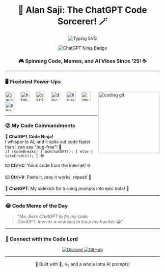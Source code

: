 <h1 align="center">👾 Alan Saji: The ChatGPT Code Sorcerer! 🪄</h1>

<p align="center">
  <img src="https://readme-typing-svg.herokuapp.com?font=Press+Start+2P&color=FF00FF&size=20¢er=true&vCenter=true&width=700&lines=Prompting+AI+to+Code+Like+a+Pro!;Ctrl+C,+Ctrl+V,+ChatGPT+FTW!" alt="Typing SVG" />
</p>

<p align="center">
  <img src="https://img.shields.io/badge/ChatGPT%20Ninja-%E2%9A%A1%20Prompts%20to%20Pixels!-ff69b4?style=plastic&logo=openai" alt="ChatGPT Ninja Badge" />
</p>

<h3 align="center">🎮 Spinning Code, Memes, and AI Vibes Since '25! ☕</h3>

---

### 🖥️ Pixelated Power-Ups
<img align="right" height="200" style="object-fit: contain;" src="https://media2.giphy.com/media/v1.Y2lkPTc5MGI3NjExeXl2ODJjYWg5NnF0Mmk5Y2R0c3E3MTFnaWlsZzV4dmc4YjR1a252MCZlcD12MV9pbnRlcm5hbF9naWZfYnlfaWQmY3Q9Zw/0lGd2OXXHe4tFhb7Wh/giphy.gif" alt="coding gif" />

<div align="left">
  <img src="https://cdn.jsdelivr.net/gh/devicons/devicon/icons/javascript/javascript-original.svg" height="30" alt="javascript logo" />
  <img width="12" />
  <img src="https://cdn.jsdelivr.net/gh/devicons/devicon/icons/html5/html5-original.svg" height="30" alt="html5 logo" />
  <img width="12" />
  <img src="https://cdn.jsdelivr.net/gh/devicons/devicon/icons/css3/css3-original.svg" height="30" alt="css3 logo" />
  <img width="12" />
  <img src="https://cdn.jsdelivr.net/gh/devicons/devicon/icons/discordjs/discordjs-original.svg" height="30" alt="discordjs logo" />
  <img width="12" />
  <img src="https://cdn.jsdelivr.net/gh/devicons/devicon/icons/linux/linux-original.svg" height="30" alt="linux logo" />
  <img width="12" />
  <img src="https://cdn.jsdelivr.net/gh/devicons/devicon/icons/mysql/mysql-original.svg" height="30" alt="mysql logo" />
  <img width="12" />
  <img src="https://cdn.jsdelivr.net/gh/devicons/devicon/icons/php/php-original.svg" height="30" alt="php logo" />
</div>

---

### 😜 My Code Commandments
<p align="left">
  <b>🤖 ChatGPT Code Ninja!</b><br>
  I whisper to AI, and it spits out code faster than I can say "bug-free"! 🐛<br>
  <code>if (codeBreaks) { askChatGPT(); } else { takeCredit(); } 😎</code>
</p>
<p align="left">⌨️ <b>Ctrl+C</b>: Yoink code from the internet! 🌐</p>
<p align="left">⌨️ <b>Ctrl+V</b>: Paste it, pray it works, repeat! 🙏</p>
<p align="left">💾 <b>ChatGPT</b>: My sidekick for turning prompts into epic bots! 🤝</p>

---

### 😂 Code Meme of the Day
> "Me: *Asks ChatGPT to fix my code*<br>
> ChatGPT: *Invents a new bug to keep me humble* 😭"

---

### 🌟 Connect with the Code Lord
<div align="center">
  <a href="https://discord.com/users/your-discord-id" target="_blank">
    <img src="https://img.shields.io/badge/Discord-5865F2?style=for-the-badge&logo=discord&logoColor=white&label=Join%20the%20Chaos" alt="Discord" />
  </a>
  <a href="https://github.com/Alan-Saji-33" target="_blank">
    <img src="https://img.shields.io/badge/GitHub-181717?style=for-the-badge&logo=github&logoColor=white&label=Stalk%20My%20Code" alt="GitHub" />
  </a>
</div>

---

<p align="center">🎉 Built with 💖, ☕, and a whole lotta AI prompts!</p>
